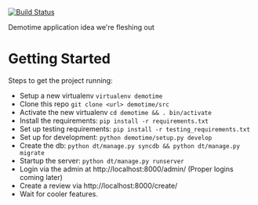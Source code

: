 [![Build Status](https://travis-ci.org/f4nt/demotime.svg?branch=master)](https://travis-ci.org/f4nt/demotime)

Demotime application idea we're fleshing out

Getting Started
=====================================

Steps to get the project running:

* Setup a new virtualenv `virtualenv demotime`
* Clone this repo `git clone <url> demotime/src`
* Activate the new virtualenv `cd demotime && . bin/activate`
* Install the requirements: `pip install -r requirements.txt`
* Set up testing requirements: `pip install -r testing_requirements.txt`
* Set up for development: `python demotime/setup.py develop`
* Create the db: `python dt/manage.py syncdb && python dt/manage.py migrate`
* Startup the server: `python dt/manage.py runserver`
* Login via the admin at http://localhost:8000/admin/ (Proper logins coming later)
* Create a review via http://localhost:8000/create/
* Wait for cooler features.
